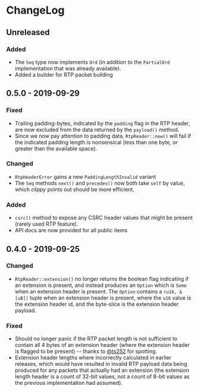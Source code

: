 # ChangeLog

## Unreleased
### Added
 - The `Seq` type now implements `Ord` (in addition to the `PartialOrd` implementation that was already available).
 - Added a builder for RTP packet building
## 0.5.0 - 2019-09-29
### Fixed
 - Trailing padding-bytes, indicated by the `padding` flag in the RTP header, are now excluded from the data returned by
   the `payload()` method.
 - Since we now pay attention to padding data, `RtpReader::new()` will fail if the indicated padding length is
   nonsensical (less than one byte, or greater than the available space).
### Changed
 - `RtpHeaderError` gains a new `PaddingLengthInvalid` variant
 - The `Seq` methods `next()` and `precedes()` now both take `self` by value, which _clippy_ points out should be more
   efficient,
### Added
 - `csrc()` method to expose any CSRC header values that might be present (rarely used RTP feature).
 - API docs are now provided for all public items

## 0.4.0 - 2019-09-25
### Changed
 - `RtpReader::extension()` no longer returns the boolean flag indicating if an extension is present, and instead
   produces an `Option` which is `Some` when an extension header is present.  The `Option` contains a `(u16, &[u8])`
   tuple when an extension header is present, where the `u16` value is the extension header id, and the byte-slice is
   the extension header payload.
### Fixed
 - Should no longer panic if the RTP packet length is not sufficient to contain all 4 bytes of an extension header
   (where the extension header is flagged to be present) -- thanks to [@ts252](https://github.com/ts252) for spotting.
 - Extension header lengths where incorrectly calculated in earlier releases, which would have resulted in invalid RTP
   payload data being produced for any packets that actually had an extension (the extension length header is a count of
   32-bit values, not a count of 8-bit values as the previous implementation had assumed).
